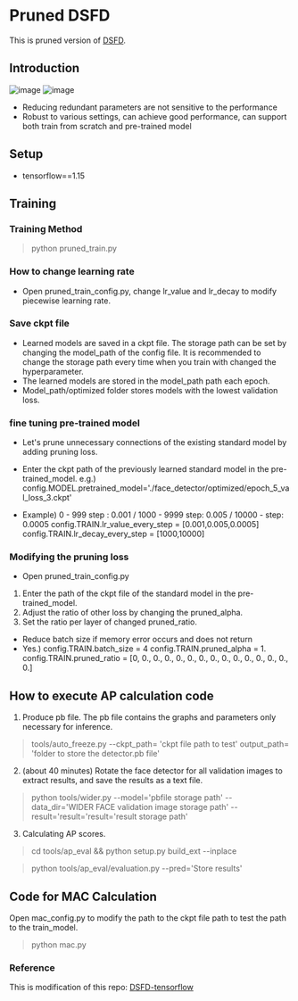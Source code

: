# Pruned DSFD

This is pruned version of [DSFD](https://arxiv.org/abs/1810.10220).

## Introduction
![image](https://user-images.githubusercontent.com/38776966/139170521-863d020c-1373-4650-8653-ec73ab1e060f.png)
![image](https://user-images.githubusercontent.com/38776966/139170523-870f80ce-e625-40d9-a22d-b5ed36fa472e.png)


- Reducing redundant parameters are not sensitive to the performance
- Robust to various settings, can achieve good performance, can support both train from scratch and pre-trained model


## Setup
- tensorflow==1.15
## Training
### Training Method
> python pruned_train.py 

### How to change learning rate
* Open pruned_train_config.py, change lr_value and lr_decay to modify piecewise learning rate. 

### Save ckpt file
* Learned models are saved in a ckpt file. The storage path can be set by changing the model_path of the config file. It is recommended to change the storage path every time when you train with changed the hyperparameter.
* The learned models are stored in the model_path path each epoch.
* Model_path/optimized folder stores models with the lowest validation loss.

### fine tuning pre-trained model
* Let's prune unnecessary connections of the existing standard model by adding pruning loss.
* Enter the ckpt path of the previously learned standard model in the pre-trained_model.
e.g.) config.MODEL.pretrained_model='./face_detector/optimized/epoch_5_val_loss_3.ckpt'

* Example) 0 - 999 step : 0.001 / 1000 - 9999 step: 0.005 / 10000 - step: 0.0005
config.TRAIN.lr_value_every_step = [0.001,0.005,0.0005]
config.TRAIN.lr_decay_every_step = [1000,10000]

### Modifying the pruning loss
* Open pruned_train_config.py
1. Enter the path of the ckpt file of the standard model  in the pre-trained_model.
2. Adjust the ratio of other loss by changing the pruned_alpha.
3. Set the ratio per layer of changed pruned_ratio.
* Reduce batch size if memory error occurs and does not return
* Yes.)
config.TRAIN.batch_size = 4
config.TRAIN.pruned_alpha = 1.
config.TRAIN.pruned_ratio = [0, 0., 0., 0., 0., 0., 0., 0., 0., 0., 0., 0., 0., 0., 0.]

## How to execute AP calculation code

1. Produce pb file. The pb file contains the graphs and parameters only necessary for inference.
> tools/auto_freeze.py --ckpt_path= 'ckpt file path to test' output_path= 'folder to store the detector.pb file'

2. (about 40 minutes) Rotate the face detector for all validation images to extract results, and save the results as a text file.
> python tools/wider.py --model='pbfile storage path' --data_dir='WIDER FACE validation image storage path' --result='result='result='result storage path'

3. Calculating AP scores.

> cd tools/ap_eval && python setup.py build_ext --inplace

> python tools/ap_eval/evaluation.py --pred='Store results'

## Code for MAC Calculation
Open mac_config.py to modify the path to the ckpt file path to test the path to the train_model.

> python mac.py

### Reference
This is modification of this repo:
[DSFD-tensorflow](https://github.com/610265158/DSFD-tensorflow)
